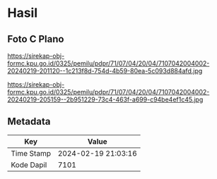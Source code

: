 # Hasil

## Foto C Plano

https://sirekap-obj-formc.kpu.go.id/0325/pemilu/pdpr/71/07/04/20/04/7107042004002-20240219-201120--1c213f8d-754d-4b59-80ea-5c093d884afd.jpg

https://sirekap-obj-formc.kpu.go.id/0325/pemilu/pdpr/71/07/04/20/04/7107042004002-20240219-205159--2b951229-73c4-463f-a699-c94be4ef1c45.jpg


## Metadata

| Key        | Value               |
| ---------- | ------------------- |
| Time Stamp | 2024-02-19 21:03:16 |
| Kode Dapil | 7101                |




